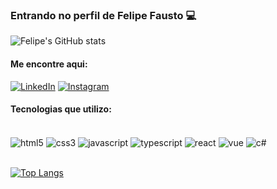 ### Entrando  no perfil de Felipe Fausto 💻

![Felipe's GitHub stats](https://github-readme-stats.vercel.app/api?username=felipefausto42&show_icons=true&theme=tokyonight)

#### Me encontre aqui:

[![LinkedIn](https://img.shields.io/badge/LinkedIn-0077B5?style=for-the-badge&logo=linkedin&logoColor=white)](https://www.linkedin.com/in/felipe-fausto-0b592a206/)
[![Instagram](https://img.shields.io/badge/Instagram-E4405F?style=for-the-badge&logo=instagram&logoColor=white)](https://www.instagram.com/felipe.fausto10/)

#### Tecnologias que utilizo:

<div style="display: inline_block"><br/>
  <img align="center" alt="html5" src="https://img.shields.io/badge/HTML5-E34F26?style=for-the-badge&logo=html5&logoColor=white" />
  <img align="center" alt="css3" src="https://img.shields.io/badge/CSS3-1572B6?style=for-the-badge&logo=css3&logoColor=white" />
  <img align="center" alt="javascript" src="https://img.shields.io/badge/JavaScript-F7DF1E?style=for-the-badge&logo=javascript&logoColor=black" />
  <img align="center" alt="typescript" src="https://img.shields.io/badge/TypeScript-007ACC?style=for-the-badge&logo=typescript&logoColor=white" />
  <img align="center" alt="react" src="https://img.shields.io/badge/React-20232A?style=for-the-badge&logo=react&logoColor=61DAFB" />
  <img align="center" alt="vue" src="https://img.shields.io/badge/Vue.js-35495E?style=for-the-badge&logo=vue.js&logoColor=4FC08D" />
  <img align="center" alt="c#" src="https://img.shields.io/badge/C%23-239120?style=for-the-badge&logo=c-sharp&logoColor=white" />
</div>
<br/>

[![Top Langs](https://github-readme-stats.vercel.app/api/top-langs/?username=felipefausto42&layout=compact&theme=tokyonight)](https://github.com/anuraghazra/github-readme-stats)
